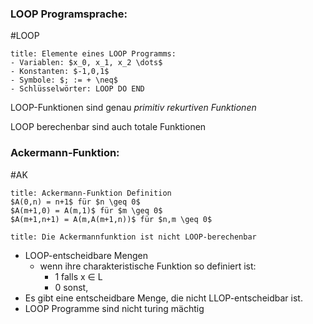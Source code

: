 ### LOOP Programsprache:
#LOOP
```ad-note
title: Elemente eines LOOP Programms:
- Variablen: $x_0, x_1, x_2 \dots$
- Konstanten: $-1,0,1$
- Symbole: $; := + \neq$
- Schlüsselwörter: LOOP DO END
```

LOOP-Funktionen sind genau *primitiv rekurtiven Funktionen*

LOOP berechenbar sind auch totale Funktionen

### Ackermann-Funktion:
#AK
```ad-note
title: Ackermann-Funktion Definition
$A(0,n) = n+1$ für $n \geq 0$
$A(m+1,0) = A(m,1)$ für $m \geq 0$
$A(m+1,n+1) = A(m,A(m+1,n))$ für $n,m \geq 0$
```

```ad-abstract
title: Die Ackermannfunktion ist nicht LOOP-berechenbar
```

- LOOP-entscheidbare Mengen
	- wenn ihre charakteristische Funktion so definiert ist:
		- 1 falls x $\in$ L 
		- 0 sonst,
- Es gibt eine entscheidbare Menge, die nicht LLOP-entscheidbar ist.
- LOOP Programme sind nicht turing mächtig